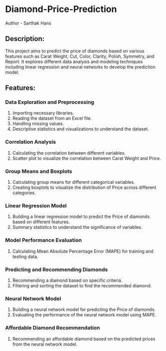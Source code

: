 # Diamond-Price-Prediction
Author - Sarthak Hans

## Description:
This project aims to predict the price of diamonds based on various features such as Carat Weight, Cut, Color, Clarity, Polish, Symmetry, and Report. It explores different data analysis and modeling techniques including linear regression and neural networks to develop the prediction model.

## Features:

### Data Exploration and Preprocessing

1. Importing necessary libraries.
2. Reading the dataset from an Excel file.
3. Handling missing values.
4. Descriptive statistics and visualizations to understand the dataset.

### Correlation Analysis
1. Calculating the correlation between different variables.
2. Scatter plot to visualize the correlation between Carat Weight and Price.

### Group Means and Boxplots
1. Calculating group means for different categorical variables.
2. Creating boxplots to visualize the distribution of Price across different categories.

### Linear Regression Model
1. Building a linear regression model to predict the Price of diamonds based on different features.
2. Summary statistics to understand the significance of variables.

### Model Performance Evaluation
1. Calculating Mean Absolute Percentage Error (MAPE) for training and testing data.

### Predicting and Recommending Diamonds
1. Recommending a diamond based on specific criteria.
2. Filtering and sorting the dataset to find the recommended diamond.

### Neural Network Model
1. Building a neural network model for predicting the Price of diamonds.
2. Evaluating the performance of the neural network model using MAPE.

### Affordable Diamond Recommendation
1. Recommending an affordable diamond based on the predicted prices from the neural network model.



